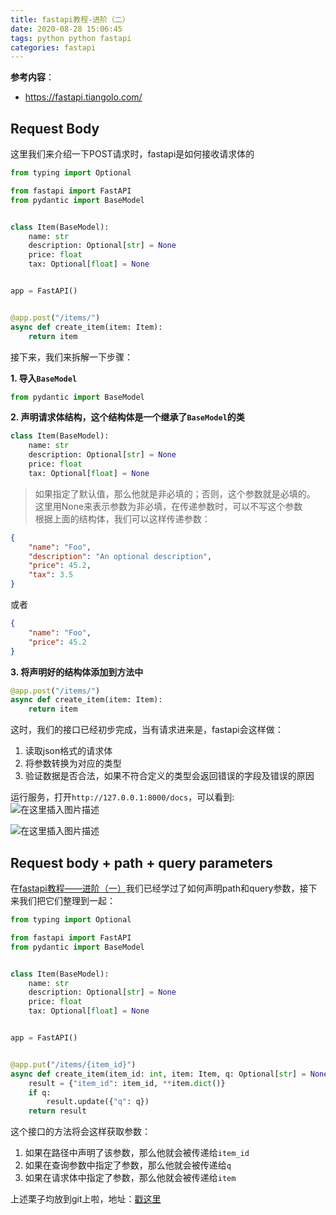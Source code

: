 ```yaml
---
title: fastapi教程-进阶（二）
date: 2020-08-28 15:06:45
tags: python python fastapi
categories: fastapi
---
```


<!--more-->

**参考内容**：

- <https://fastapi.tiangolo.com/>

## Request Body

这里我们来介绍一下POST请求时，fastapi是如何接收请求体的

```python
from typing import Optional

from fastapi import FastAPI
from pydantic import BaseModel


class Item(BaseModel):
    name: str
    description: Optional[str] = None
    price: float
    tax: Optional[float] = None


app = FastAPI()


@app.post("/items/")
async def create_item(item: Item):
    return item
```

接下来，我们来拆解一下步骤：

**1\. 导入`BaseModel`**

```python
from pydantic import BaseModel
```

**2\. 声明请求体结构，这个结构体是一个继承了`BaseModel`的类**

```python
class Item(BaseModel):
    name: str
    description: Optional[str] = None
    price: float
    tax: Optional[float] = None
```

> 如果指定了默认值，那么他就是非必填的；否则，这个参数就是必填的。  
> 这里用None来表示参数为非必填，在传递参数时，可以不写这个参数  
> 根据上面的结构体，我们可以这样传递参数：

```json
{
    "name": "Foo",
    "description": "An optional description",
    "price": 45.2,
    "tax": 3.5
}
```

或者

```json
{
    "name": "Foo",
    "price": 45.2
}
```

**3\. 将声明好的结构体添加到方法中**

```python
@app.post("/items/")
async def create_item(item: Item):
    return item
```

这时，我们的接口已经初步完成，当有请求进来是，fastapi会这样做：

1.  读取json格式的请求体
2.  将参数转换为对应的类型
3.  验证数据是否合法，如果不符合定义的类型会返回错误的字段及错误的原因

运行服务，打开`http://127.0.0.1:8000/docs`，可以看到:  
![在这里插入图片描述](https://img-blog.csdnimg.cn/20200828145020619.png?x-oss-process=image/watermark,type_ZmFuZ3poZW5naGVpdGk,shadow_10,text_aHR0cHM6Ly9ibG9nLmNzZG4ubmV0L3dlaXhpbl80MDE1NjQ4Nw==,size_16,color_FFFFFF,t_70#pic_center)

![在这里插入图片描述](https://img-blog.csdnimg.cn/20200828144920693.png?x-oss-process=image/watermark,type_ZmFuZ3poZW5naGVpdGk,shadow_10,text_aHR0cHM6Ly9ibG9nLmNzZG4ubmV0L3dlaXhpbl80MDE1NjQ4Nw==,size_16,color_FFFFFF,t_70#pic_center)

## Request body + path + query parameters

在[fastapi教程——进阶（一）](https://blog.csdn.net/weixin_40156487/article/details/102496066)我们已经学过了如何声明path和query参数，接下来我们把它们整理到一起：

```python
from typing import Optional

from fastapi import FastAPI
from pydantic import BaseModel


class Item(BaseModel):
    name: str
    description: Optional[str] = None
    price: float
    tax: Optional[float] = None


app = FastAPI()


@app.put("/items/{item_id}")
async def create_item(item_id: int, item: Item, q: Optional[str] = None):
    result = {"item_id": item_id, **item.dict()}
    if q:
        result.update({"q": q})
    return result
```

这个接口的方法将会这样获取参数：

1.  如果在路径中声明了该参数，那么他就会被传递给`item_id`
2.  如果在查询参数中指定了参数，那么他就会被传递给`q`
3.  如果在请求体中指定了参数，那么他就会被传递给`item`

上述栗子均放到git上啦，地址：[戳这里](https://github.com/ChuXiaoYi/fastapi)
